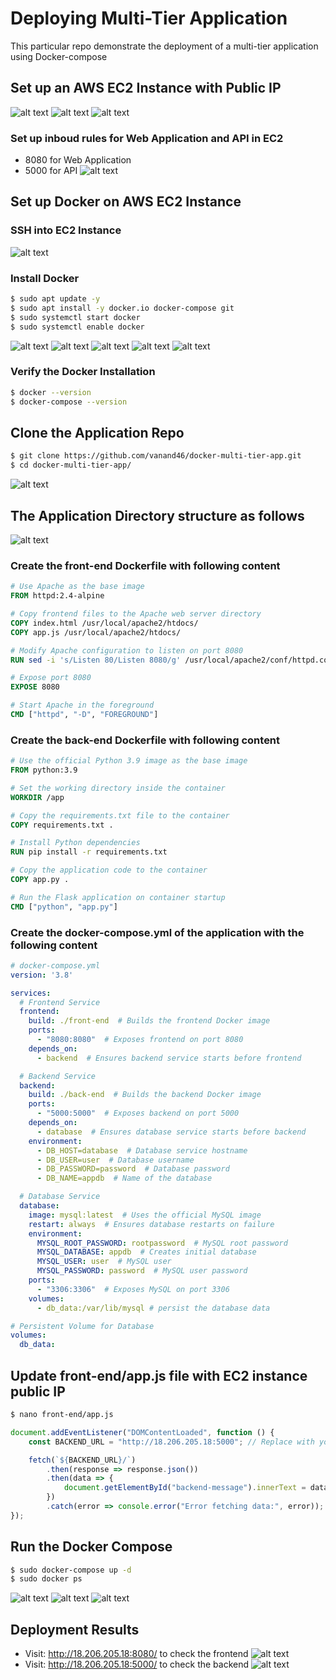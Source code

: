 # Deploying Multi-Tier Application
This particular repo demonstrate the deployment of a multi-tier application using Docker-compose

## Set up an AWS EC2 Instance with Public IP
![alt text](images/image-ec2-1.png)
![alt text](images/ec2-2.png)
![alt text](images/ec2-3.png)

### Set up inboud rules for Web Application and API in EC2
- 8080 for Web Application
- 5000 for API
![alt text](images/ec2-4.png)

## Set up Docker on AWS EC2 Instance
### SSH into EC2 Instance
![alt text](images/setup-1.png)
### Install Docker
```bash
$ sudo apt update -y
$ sudo apt install -y docker.io docker-compose git
$ sudo systemctl start docker
$ sudo systemctl enable docker
```
![alt text](images/setup-2.png)
![alt text](images/setup-3.png)
![alt text](images/setup-4.png)
![alt text](images/setup-5.png)
![alt text](images/setup-6.png)

### Verify the Docker Installation
```bash
$ docker --version
$ docker-compose --version
```

## Clone the Application Repo
```bash
$ git clone https://github.com/vanand46/docker-multi-tier-app.git
$ cd docker-multi-tier-app/
```
![alt text](images/repo-1.png)


## The Application Directory structure as follows
![alt text](images/image.png)

### Create the front-end Dockerfile with following content
```Dockerfile
# Use Apache as the base image
FROM httpd:2.4-alpine

# Copy frontend files to the Apache web server directory
COPY index.html /usr/local/apache2/htdocs/
COPY app.js /usr/local/apache2/htdocs/

# Modify Apache configuration to listen on port 8080
RUN sed -i 's/Listen 80/Listen 8080/g' /usr/local/apache2/conf/httpd.conf

# Expose port 8080
EXPOSE 8080

# Start Apache in the foreground
CMD ["httpd", "-D", "FOREGROUND"]
```

### Create the back-end Dockerfile with following content
```Dockerfile
# Use the official Python 3.9 image as the base image
FROM python:3.9

# Set the working directory inside the container
WORKDIR /app

# Copy the requirements.txt file to the container
COPY requirements.txt .

# Install Python dependencies
RUN pip install -r requirements.txt

# Copy the application code to the container
COPY app.py .

# Run the Flask application on container startup
CMD ["python", "app.py"]
```

### Create the docker-compose.yml of the application with the following content
```yml
# docker-compose.yml
version: '3.8'

services:
  # Frontend Service
  frontend:
    build: ./front-end  # Builds the frontend Docker image
    ports:
      - "8080:8080"  # Exposes frontend on port 8080
    depends_on:
      - backend  # Ensures backend service starts before frontend

  # Backend Service
  backend:
    build: ./back-end  # Builds the backend Docker image
    ports:
      - "5000:5000"  # Exposes backend on port 5000
    depends_on:
      - database  # Ensures database service starts before backend
    environment:
      - DB_HOST=database  # Database service hostname
      - DB_USER=user  # Database username
      - DB_PASSWORD=password  # Database password
      - DB_NAME=appdb  # Name of the database

  # Database Service
  database:
    image: mysql:latest  # Uses the official MySQL image
    restart: always  # Ensures database restarts on failure
    environment:
      MYSQL_ROOT_PASSWORD: rootpassword  # MySQL root password
      MYSQL_DATABASE: appdb  # Creates initial database
      MYSQL_USER: user  # MySQL user
      MYSQL_PASSWORD: password  # MySQL user password
    ports:
      - "3306:3306"  # Exposes MySQL on port 3306
    volumes:
      - db_data:/var/lib/mysql # persist the database data

# Persistent Volume for Database
volumes:
  db_data: 
```

## Update front-end/app.js file with EC2 instance public IP
```bash
$ nano front-end/app.js
```
```js
document.addEventListener("DOMContentLoaded", function () {
    const BACKEND_URL = "http://18.206.205.18:5000"; // Replace with your actual public IP

    fetch(`${BACKEND_URL}/`)
        .then(response => response.json())
        .then(data => {
            document.getElementById("backend-message").innerText = data.message;
        })
        .catch(error => console.error("Error fetching data:", error));
});
```

## Run the Docker Compose
```bash
$ sudo docker-compose up -d 
$ sudo docker ps
```
![alt text](images/compose-1.png)
![alt text](images/compose-2.png)
![alt text](images/compose-3.png)

## Deployment Results

- Visit: http://18.206.205.18:8080/ to check the frontend
![alt text](images/output-1.png)
- Visit: http://18.206.205.18:5000/ to check the backend
![alt text](images/output-2.png)

